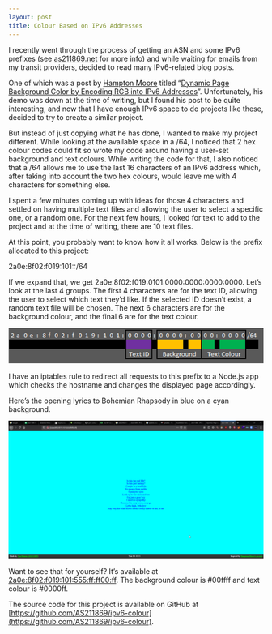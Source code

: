 ```yaml
---
layout: post
title: Colour Based on IPv6 Addresses
---
```

I recently went through the process of getting an ASN and some IPv6 prefixes (see [as211869.net](https://as211869.net) for more info) and while waiting for emails from my transit providers, decided to read many IPv6-related blog posts.

One of which was a post by [Hampton Moore](https://hamptonmoore.com/) titled “[Dynamic Page Background Color by Encoding RGB into IPv6 Addresses](https://hamptonmoore.com/posts/ipv6-color/)”. Unfortunately, his demo was down at the time of writing, but I found his post to be quite interesting, and now that I have enough IPv6 space to do projects like these, decided to try to create a similar project.

But instead of just copying what he has done, I wanted to make my project different. While looking at the available space in a /64, I noticed that 2 hex colour codes could fit so wrote my code around having a user-set background and text colours. While writing the code for that, I also noticed that a /64 allows me to use the last 16 characters of an IPv6 address which, after taking into account the two hex colours, would leave me with 4 characters for something else.

I spent a few minutes coming up with ideas for those 4 characters and settled on having multiple text files and allowing the user to select a specific one, or a random one. For the next few hours, I looked for text to add to the project and at the time of writing, there are 10 text files.

At this point, you probably want to know how it all works. Below is the prefix allocated to this project:

2a0e:8f02:f019:101::/64

If we expand that, we get 2a0e:8f02:f019:0101:0000:0000:0000:0000. Let’s look at the last 4 groups. The first 4 characters are for the text ID, allowing the user to select which text they’d like. If the selected ID doesn’t exist, a random text file will be chosen. The next 6 characters are for the background colour, and the final 6 are for the text colour.

![Project IPv6 Prefix](/images/uploads/colour-based-on-ipv6-addresses-EXCEL_X3HQtt944z.png)

I have an iptables rule to redirect all requests to this prefix to a Node.js app which checks the hostname and changes the displayed page accordingly.

Here’s the opening lyrics to Bohemian Rhapsody in blue on a cyan background.

![Bohemian Rhapsody](/images/uploads/colour-based-on-ipv6-addresses-42bae6.png)

Want to see that for yourself? It’s available at [2a0e:8f02:f019:101:555:ff:ff00:ff](http://[2a0e:8f02:f019:101:555:ff:ff00:ff]). The background colour is #00ffff and text colour is #0000ff.

The source code for this project is available on GitHub at [https://github.com/AS211869/ipv6-colour](https://github.com/AS211869/ipv6-colour).

